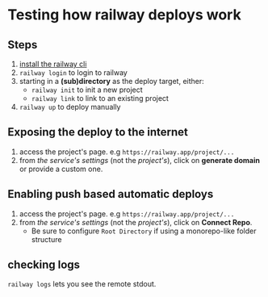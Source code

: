 # Testing how railway deploys work

## Steps

1. [install the railway cli](https://docs.railway.app/develop/cli)
2. `railway login` to login to railway
3. starting in a **(sub)directory** as the deploy target, either:
   - `railway init` to init a new project
   - `railway link` to link to an existing project
4. `railway up` to deploy manually

## Exposing the deploy to the internet

1. access the project's page. e.g `https://railway.app/project/...`
2. from *the service's settings* (not the *project's*), click on **generate domain** or provide a custom one.

## Enabling push based automatic deploys

1. access the project's page. e.g `https://railway.app/project/...`
2. from *the service's settings* (not the *project's*), click on **Connect Repo**.
   - Be sure to configure `Root Directory` if using a monorepo-like folder structure

## checking logs

`railway logs` lets you see the remote stdout.
